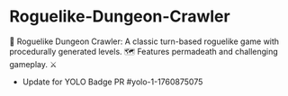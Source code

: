 # Roguelike-Dungeon-Crawler
👹 Roguelike Dungeon Crawler: A classic turn-based roguelike game with procedurally generated levels. 🗺️ Features permadeath and challenging gameplay. ⚔️


- Update for YOLO Badge PR #yolo-1-1760875075